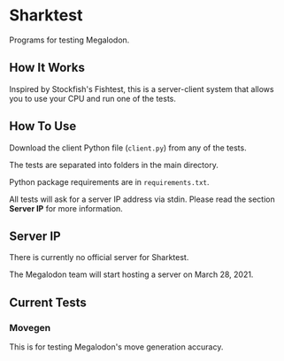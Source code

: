 # Sharktest

Programs for testing Megalodon.

## How It Works

Inspired by Stockfish's Fishtest, this is a server-client system that allows
you to use your CPU and run one of the tests.

## How To Use

Download the client Python file (`client.py`) from any of the tests.

The tests are separated into folders in the main directory.

Python package requirements are in `requirements.txt`.

All tests will ask for a server IP address via stdin.
Please read the section **Server IP** for more information.

## Server IP

There is currently no official server for Sharktest.

The Megalodon team will start hosting a server on March 28, 2021.

## Current Tests

### Movegen

This is for testing Megalodon's move generation accuracy.
